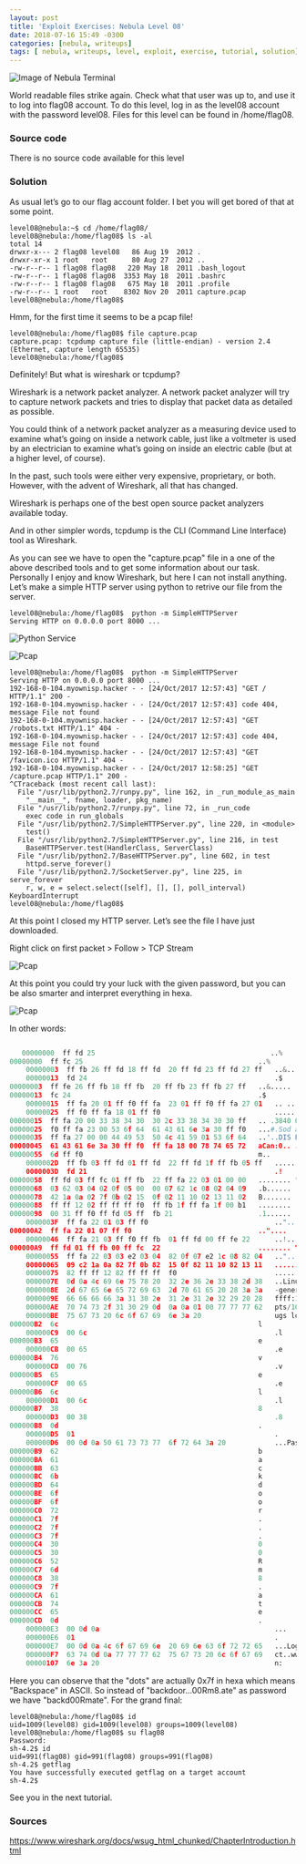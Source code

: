 ```yaml
---
layout: post
title: 'Exploit Exercises: Nebula Level 08'
date: 2018-07-16 15:49 -0300
categories: [nebula, writeups]
tags: [ nebula, writeups, level, exploit, exercise, tutorial, solution]
---
```


![Image of Nebula Terminal](/uploads/Screenshot%20from%202018-07-16%2000-20-16.png)

World readable files strike again. Check what that user was up to, and use it to log into flag08 account.
To do this level, log in as the level08 account with the password level08. Files for this level can be found in /home/flag08.

### Source code

There is no source code available for this level

### Solution

As usual let’s go to our flag account folder. I bet you will get bored of that at some point.

```terminal
level08@nebula:~$ cd /home/flag08/
level08@nebula:/home/flag08$ ls -al
total 14
drwxr-x--- 2 flag08 level08   86 Aug 19  2012 .
drwxr-xr-x 1 root   root      80 Aug 27  2012 ..
-rw-r--r-- 1 flag08 flag08   220 May 18  2011 .bash_logout
-rw-r--r-- 1 flag08 flag08  3353 May 18  2011 .bashrc
-rw-r--r-- 1 flag08 flag08   675 May 18  2011 .profile
-rw-r--r-- 1 root   root    8302 Nov 20  2011 capture.pcap
level08@nebula:/home/flag08$
```

Hmm, for the first time it seems to be a pcap file!

```terminal
level08@nebula:/home/flag08$ file capture.pcap
capture.pcap: tcpdump capture file (little-endian) - version 2.4 (Ethernet, capture length 65535)
level08@nebula:/home/flag08$
```

Definitely! But what is wireshark or tcpdump?

Wireshark is a network packet analyzer. A network packet analyzer will try to capture network packets and tries to display that packet data as detailed as possible.

You could think of a network packet analyzer as a measuring device used to examine what’s going on inside a network cable, just like a voltmeter is used by an electrician to examine what’s going on inside an electric cable (but at a higher level, of course).

In the past, such tools were either very expensive, proprietary, or both. However, with the advent of Wireshark, all that has changed.

Wireshark is perhaps one of the best open source packet analyzers available today.

And in other simpler words, tcpdump is the CLI (Command Line Interface) tool as Wireshark.

As you can see we have to open the "capture.pcap" file in a one of the above described tools and to get some information about our task. Personally I enjoy and know Wireshark, but here I can not install anything. Let’s make a simple HTTP server using python to retrive our file from the server.

```terminal
level08@nebula:/home/flag08$  python -m SimpleHTTPServer
Serving HTTP on 0.0.0.0 port 8000 ...
```

![Python Service](/uploads/Screenshot%20from%202018-07-16%2022-31-01.png)

![Pcap](/uploads/Screenshot%20from%202018-07-16%2022-31-19.png)

```terminal
level08@nebula:/home/flag08$  python -m SimpleHTTPServer
Serving HTTP on 0.0.0.0 port 8000 ...
192-168-0-104.myownisp.hacker - - [24/Oct/2017 12:57:43] "GET / HTTP/1.1" 200 -
192-168-0-104.myownisp.hacker - - [24/Oct/2017 12:57:43] code 404, message File not found
192-168-0-104.myownisp.hacker - - [24/Oct/2017 12:57:43] "GET /robots.txt HTTP/1.1" 404 -
192-168-0-104.myownisp.hacker - - [24/Oct/2017 12:57:43] code 404, message File not found
192-168-0-104.myownisp.hacker - - [24/Oct/2017 12:57:43] "GET /favicon.ico HTTP/1.1" 404 -
192-168-0-104.myownisp.hacker - - [24/Oct/2017 12:58:25] "GET /capture.pcap HTTP/1.1" 200 -
^CTraceback (most recent call last):
  File "/usr/lib/python2.7/runpy.py", line 162, in _run_module_as_main
    "__main__", fname, loader, pkg_name)
  File "/usr/lib/python2.7/runpy.py", line 72, in _run_code
    exec code in run_globals
  File "/usr/lib/python2.7/SimpleHTTPServer.py", line 220, in <module>
    test()
  File "/usr/lib/python2.7/SimpleHTTPServer.py", line 216, in test
    BaseHTTPServer.test(HandlerClass, ServerClass)
  File "/usr/lib/python2.7/BaseHTTPServer.py", line 602, in test
    httpd.serve_forever()
  File "/usr/lib/python2.7/SocketServer.py", line 225, in serve_forever
    r, w, e = select.select([self], [], [], poll_interval)
KeyboardInterrupt
level08@nebula:/home/flag08$
```

At this point I closed my HTTP server. Let’s see the file I have just downloaded.

Right click on first packet > Follow > TCP Stream

![Pcap](/uploads/Screenshot%20from%202018-07-16%2022-31-45.png)

At this point you could try your luck with the given password, but you can be also smarter and interpret everything in hexa.

![Pcap](/uploads/Screenshot%20from%202018-07-16%2022-32-05.png)

In other words:

```python

   00000000  ff fd 25                                           ..%
00000000  ff fc 25                                           ..%
    00000003  ff fb 26 ff fd 18 ff fd  20 ff fd 23 ff fd 27 ff   ..&.....  ..#..'.
    00000013  fd 24                                              .$
00000003  ff fe 26 ff fb 18 ff fb  20 ff fb 23 ff fb 27 ff   ..&.....  ..#..'.
00000013  fc 24                                              .$
    00000015  ff fa 20 01 ff f0 ff fa  23 01 ff f0 ff fa 27 01   .. ..... #.....'.
    00000025  ff f0 ff fa 18 01 ff f0                            ........
00000015  ff fa 20 00 33 38 34 30  30 2c 33 38 34 30 30 ff   .. .3840 0,38400.
00000025  f0 ff fa 23 00 53 6f 64  61 43 61 6e 3a 30 ff f0   ...#.Sod aCan:0..
00000035  ff fa 27 00 00 44 49 53  50 4c 41 59 01 53 6f 64   ..'..DIS PLAY.Sod
00000045  61 43 61 6e 3a 30 ff f0  ff fa 18 00 78 74 65 72   aCan:0.. ....xter
00000055  6d ff f0                                           m..
    0000002D  ff fb 03 ff fd 01 ff fd  22 ff fd 1f ff fb 05 ff   ........ ".......
    0000003D  fd 21                                              .!
00000058  ff fd 03 ff fc 01 ff fb  22 ff fa 22 03 01 00 00   ........ ".."....
00000068  03 62 03 04 02 0f 05 00  00 07 62 1c 08 02 04 09   .b...... ..b.....
00000078  42 1a 0a 02 7f 0b 02 15  0f 02 11 10 02 13 11 02   B....... ........
00000088  ff ff 12 02 ff ff ff f0  ff fb 1f ff fa 1f 00 b1   ........ ........
00000098  00 31 ff f0 ff fd 05 ff  fb 21                     .1...... .!
    0000003F  ff fa 22 01 03 ff f0                               .."....
000000A2  ff fa 22 01 07 ff f0                               .."....
    00000046  ff fa 21 03 ff f0 ff fb  01 ff fd 00 ff fe 22      ..!..... ......"
000000A9  ff fd 01 ff fb 00 ff fc  22                        ........ "
    00000055  ff fa 22 03 03 e2 03 04  82 0f 07 e2 1c 08 82 04   .."..... ........
    00000065  09 c2 1a 0a 82 7f 0b 82  15 0f 82 11 10 82 13 11   ........ ........
    00000075  82 ff ff 12 82 ff ff ff  f0                        ........ .
    0000007E  0d 0a 4c 69 6e 75 78 20  32 2e 36 2e 33 38 2d 38   ..Linux  2.6.38-8
    0000008E  2d 67 65 6e 65 72 69 63  2d 70 61 65 20 28 3a 3a   -generic -pae (::
    0000009E  66 66 66 66 3a 31 30 2e  31 2e 31 2e 32 29 20 28   ffff:10. 1.1.2) (
    000000AE  70 74 73 2f 31 30 29 0d  0a 0a 01 00 77 77 77 62   pts/10). ....wwwb
    000000BE  75 67 73 20 6c 6f 67 69  6e 3a 20                  ugs logi n:
000000B2  6c                                                 l
    000000C9  00 6c                                              .l
000000B3  65                                                 e
    000000CB  00 65                                              .e
000000B4  76                                                 v
    000000CD  00 76                                              .v
000000B5  65                                                 e
    000000CF  00 65                                              .e
000000B6  6c                                                 l
    000000D1  00 6c                                              .l
000000B7  38                                                 8
    000000D3  00 38                                              .8
000000B8  0d                                                 .
    000000D5  01                                                 .
    000000D6  00 0d 0a 50 61 73 73 77  6f 72 64 3a 20            ...Passw ord:
000000B9  62                                                 b
000000BA  61                                                 a
000000BB  63                                                 c
000000BC  6b                                                 k
000000BD  64                                                 d
000000BE  6f                                                 o
000000BF  6f                                                 o
000000C0  72                                                 r
000000C1  7f                                                 .
000000C2  7f                                                 .
000000C3  7f                                                 .
000000C4  30                                                 0
000000C5  30                                                 0
000000C6  52                                                 R
000000C7  6d                                                 m
000000C8  38                                                 8
000000C9  7f                                                 .
000000CA  61                                                 a
000000CB  74                                                 t
000000CC  65                                                 e
000000CD  0d                                                 .
    000000E3  00 0d 0a                                           ...
    000000E6  01                                                 .
    000000E7  00 0d 0a 4c 6f 67 69 6e  20 69 6e 63 6f 72 72 65   ...Login  incorre
    000000F7  63 74 0d 0a 77 77 77 62  75 67 73 20 6c 6f 67 69   ct..wwwb ugs logi
    00000107  6e 3a 20                                           n:

```

Here you can observe that the "dots" are actually 0x7f in hexa which means "Backspace" in ASCII. So instead of "backdoor…​00Rm8.ate" as password we have "backd00Rmate". For the grand final:

```terminal
level08@nebula:/home/flag08$ id
uid=1009(level08) gid=1009(level08) groups=1009(level08)
level08@nebula:/home/flag08$ su flag08
Password:
sh-4.2$ id
uid=991(flag08) gid=991(flag08) groups=991(flag08)
sh-4.2$ getflag
You have successfully executed getflag on a target account
sh-4.2$
```

See you in the next tutorial.

### Sources
https://www.wireshark.org/docs/wsug_html_chunked/ChapterIntroduction.html
